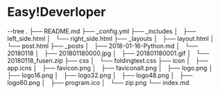 # Easy!Deverloper

--tree
.
├── README.md
├── _config.yml
├── _includes
│   ├── left_side.html
│   └── right_side.html
├── _layouts
│   ├── layout.html
│   └── post.html
├── _posts
│   ├── 2018-01-16-Python.md
│   └── 20180118
│       ├── 201801180000.jpg
│       ├── 201801180001.gif
│       └── 20180118_fusen.zip
├── css
│   └── foldingtext.css
├── icon
│   ├── app.icns
│   ├── favicon.png
│   ├── faviconalt.png
│   ├── logo.png
│   ├── logo16.png
│   ├── logo32.png
│   ├── logo48.png
│   ├── logo60.png
│   ├── program.ico
│   └── zip.png
└── index.md